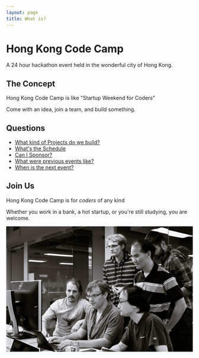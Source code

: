 ```yaml
---
layout: page
title: What is?
---
```


# Hong Kong Code Camp

A 24 hour hackathon event held in the wonderful city of Hong Kong.

## The Concept

Hong Kong Code Camp is like "Startup Weekend for Coders"

Come with an idea, join a team, and build something.

## Questions

- [What kind of Projects do we build?](projects.html)
- [What's the Schedule](schedule.html)
- [Can I Sponsor?](sponsors.html)
- [What were previous events like?](cc01.html)
- [When is the next event?](cc02.html)

## Join Us

Hong Kong Code Camp is for *coders* of any kind

Whether you work in a bank, a hot startup, or you're still studying, you are welcome.

![Working together](images/cc01/L1023991-M.jpg)

